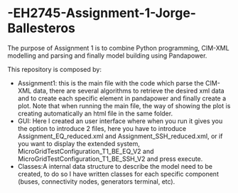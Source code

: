 # -EH2745-Assignment-1-Jorge-Ballesteros
The purpose of Assignment 1 is to combine Python programming, CIM-XML modelling and parsing and finally model building using Pandapower. 

This repository is composed by:
- Assignment1: this is the main file with the code which parse the CIM-XML data, there are several algorithms to retrieve the desired xml data and to create each specific element in pandapower and finally create a plot. Note that when running the main file, the way of showing the plot is creating automatically an html file in the same folder.
- GUI: Here I created an user interface where when you run it gives you the option to introduce 2 files, here you have to introduce Assignment_EQ_reduced.xml and Assignment_SSH_reduced.xml, or if you want to display the extended system, MicroGridTestConfiguration_T1_BE_EQ_V2 and MicroGridTestConfiguration_T1_BE_SSH_V2 and press execute.
- Classes:A internal data structure to describe the model need to be created, to do so I have written classes for each specific component (buses, connectivity nodes, generators terminal, etc).


